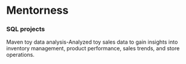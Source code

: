 # Mentorness
### SQL projects
Maven toy data analysis-Analyzed toy sales data to gain insights into inventory management, product performance, sales trends, and
store operations.
